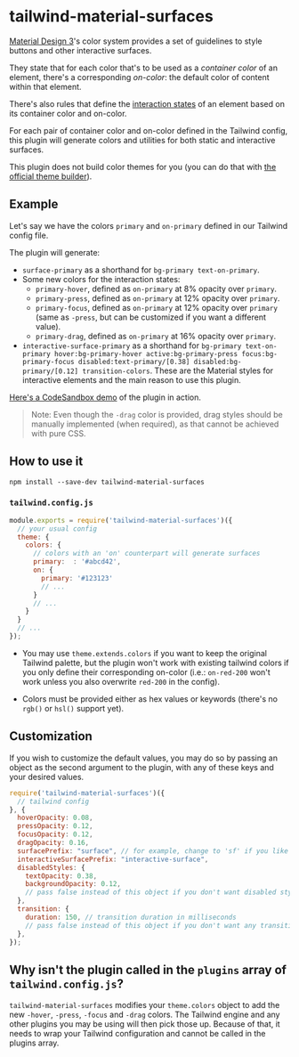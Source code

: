 # tailwind-material-surfaces

[Material Design 3](https://m3.material.io/)'s color system provides a set of guidelines to style buttons and other interactive surfaces.

They state that for each color that's to be used as a _container color_ of an element, there's a corresponding _on-color_: the default color of content within that element.

There's also rules that define the [interaction states](https://m3.material.io/foundations/interaction-states) of an element based on its container color and on-color.

For each pair of container color and on-color defined in the Tailwind config, this plugin will generate colors and utilities for both static and interactive surfaces.

This plugin does not build color themes for you (you can do that with [the official theme builder](https://m3.material.io/theme-builder#/custom)).

## Example

Let's say we have the colors `primary` and `on-primary` defined in our Tailwind config file.

The plugin will generate:

- `surface-primary` as a shorthand for `bg-primary text-on-primary`.
- Some new colors for the interaction states:
  - `primary-hover`, defined as `on-primary` at 8% opacity over `primary`.
  - `primary-press`, defined as `on-primary` at 12% opacity over `primary`.
  - `primary-focus`, defined as `on-primary` at 12% opacity over `primary` (same as `-press`, but can be customized if you want a different value).
  - `primary-drag`, defined as `on-primary` at 16% opacity over `primary`.
- `interactive-surface-primary` as a shorthand for `bg-primary text-on-primary hover:bg-primary-hover active:bg-primary-press focus:bg-primary-focus disabled:text-primary/[0.38] disabled:bg-primary/[0.12] transition-colors`. These are the Material styles for interactive elements and the main reason to use this plugin.

[Here's a CodeSandbox demo](https://codesandbox.io/s/tailwind-material-surfaces-example-4tr3r3?file=/src/App.js) of the plugin in action.


> Note: Even though the `-drag` color is provided, drag styles should be manually implemented (when required), as that cannot be achieved with pure CSS.

## How to use it

```
npm install --save-dev tailwind-material-surfaces
```

### `tailwind.config.js`

```js
module.exports = require('tailwind-material-surfaces')({
  // your usual config
  theme: {
    colors: {
      // colors with an 'on' counterpart will generate surfaces
      primary:  : '#abcd42',
      on: {
        primary: '#123123'
        // ...
      }
      // ...
    }
  }
  // ...
});
```

- You may use `theme.extends.colors` if you want to keep the original Tailwind palette, but the plugin won't work with existing tailwind colors if you only define their corresponding on-color (i.e.: `on-red-200` won't work unless you also overwrite `red-200` in the config).

- Colors must be provided either as hex values or keywords (there's no `rgb()` or `hsl()` support yet).

## Customization

If you wish to customize the default values, you may do so by passing an object as the second argument to the plugin, with any of these keys and your desired values.

```js
require('tailwind-material-surfaces')({
  // tailwind config
}, {
  hoverOpacity: 0.08,
  pressOpacity: 0.12,
  focusOpacity: 0.12,
  dragOpacity: 0.16,
  surfacePrefix: "surface", // for example, change to 'sf' if you like shorter names
  interactiveSurfacePrefix: "interactive-surface",
  disabledStyles: {
    textOpacity: 0.38,
    backgroundOpacity: 0.12,
    // pass false instead of this object if you don't want disabled styles
  },
  transition: {
    duration: 150, // transition duration in milliseconds
    // pass false instead of this object if you don't want any transition
  },
});
```
## Why isn't the plugin called in the `plugins` array of `tailwind.config.js`?

`tailwind-material-surfaces` modifies your `theme.colors` object to add the new `-hover`, `-press`, `-focus` and `-drag` colors. The Tailwind engine and any other plugins you may be using will then pick those up. Because of that, it needs to wrap your Tailwind configuration and cannot be called in the plugins array.
